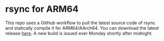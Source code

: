 # rsync for ARM64

This repo uses a GitHub workflow to pull the latest source code of rsync and statically compile it for ARM64/AArch64. You can download the latest release [here](https://github.com/mightychoc/rsync-for-arm/releases/download/latest/rsync). A new build is issued ever Monday shortly after midnight.
